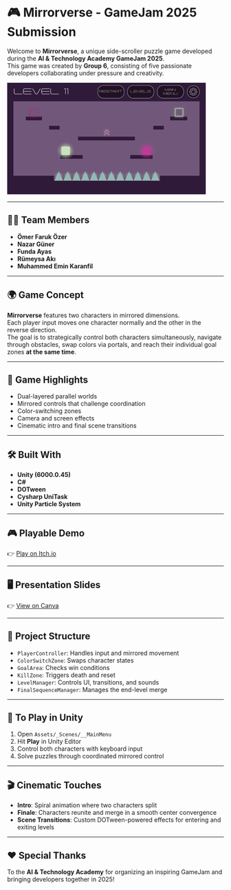 # 🎮 **Mirrorverse - GameJam 2025 Submission**  
Welcome to **Mirrorverse**, a unique side-scroller puzzle game developed during the **AI & Technology Academy GameJam 2025**.  
This game was created by **Group 6**, consisting of five passionate developers collaborating under pressure and creativity.

![Gameplay](./demoplay.gif)

---

## 🧑‍💻 **Team Members** 
- **Ömer Faruk Özer**  
- **Nazar Güner**  
- **Funda Ayas**  
- **Rümeysa Akı**  
- **Muhammed Emin Karanfil**

---

## 🌍 **Game Concept**

**Mirrorverse** features two characters in mirrored dimensions.  
Each player input moves one character normally and the other in the reverse direction.  
The goal is to strategically control both characters simultaneously, navigate through obstacles, swap colors via portals, and reach their individual goal zones **at the same time**.

---

## 🧪 **Game Highlights**
- Dual-layered parallel worlds  
- Mirrored controls that challenge coordination  
- Color-switching zones  
- Camera and screen effects  
- Cinematic intro and final scene transitions  

---

## 🛠️ **Built With**
- **Unity (6000.0.45)**  
- **C#**  
- **DOTween**  
- **Cysharp UniTask**  
- **Unity Particle System**

---

## 🎮 **Playable Demo**  
👉 [Play on Itch.io](https://omerozerf.itch.io/yzta-gamejam2025-group6)

---

## 🖥️ **Presentation Slides**  
👉 [View on Canva](https://www.canva.com/design/DAGmaTjmVDQ/-TaaAUtYqDLLrMYtzXbMMw/view?utm_content=DAGmaTjmVDQ&utm_campaign=designshare&utm_medium=link&utm_source=viewer)

---

## 🧠 **Project Structure**
- `PlayerController`: Handles input and mirrored movement  
- `ColorSwitchZone`: Swaps character states  
- `GoalArea`: Checks win conditions  
- `KillZone`: Triggers death and reset  
- `LevelManager`: Controls UI, transitions, and sounds  
- `FinalSequenceManager`: Manages the end-level merge  

---

## 🚀 **To Play in Unity**
1. Open `Assets/_Scenes/__MainMenu`  
2. Hit **Play** in Unity Editor  
3. Control both characters with keyboard input  
4. Solve puzzles through coordinated mirrored control  

---

## 🎬 **Cinematic Touches**
- **Intro**: Spiral animation where two characters split  
- **Finale**: Characters reunite and merge in a smooth center convergence  
- **Scene Transitions**: Custom DOTween-powered effects for entering and exiting levels  

---

## ❤️ **Special Thanks**
To the **AI & Technology Academy** for organizing an inspiring GameJam and bringing developers together in 2025!
